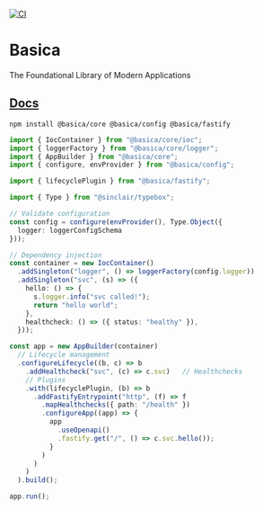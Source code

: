 [![CI](https://github.com/nicolabovolato/basica/actions/workflows/ci.yml/badge.svg)](https://github.com/nicolabovolato/basica/actions/workflows/ci.yml)

# Basica

The Foundational Library of Modern Applications

## [Docs](https://basica.bovolato.dev)

`npm install @basica/core @basica/config @basica/fastify`

```ts
import { IocContainer } from "@basica/core/ioc";
import { loggerFactory } from "@basica/core/logger";
import { AppBuilder } from "@basica/core";
import { configure, envProvider } from "@basica/config";

import { lifecyclePlugin } from "@basica/fastify";

import { Type } from "@sinclair/typebox";

// Validate configuration
const config = configure(envProvider(), Type.Object({
  logger: loggerConfigSchema
}));

// Dependency injection
const container = new IocContainer()
  .addSingleton("logger", () => loggerFactory(config.logger))
  .addSingleton("svc", (s) => ({
    hello: () => {
      s.logger.info("svc called!");
      return "hello world";
    },
    healthcheck: () => ({ status: "healthy" }),
  }));

const app = new AppBuilder(container)
  // Lifecycle management
  .configureLifecycle((b, c) => b
    .addHealthcheck("svc", (c) => c.svc)   // Healthchecks
    // Plugins
    .with(lifecyclePlugin, (b) => b
      .addFastifyEntrypoint("http", (f) => f
        .mapHealthchecks({ path: "/health" })
        .configureApp((app) => {
          app
            .useOpenapi()
            .fastify.get("/", () => c.svc.hello());
          }
        )
      )
    )
  ).build();

app.run();
```